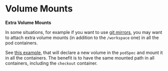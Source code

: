 # Volume Mounts

**Extra Volume Mounts**

In some situations, for example if you want to use [git mirrors](https://buildkite.com/docs/agent/v3#promoted-experiments-git-mirrors), you may want to attach extra volume mounts (in addition to the `/workspace` one) in all the pod containers.

See [this example](internal/integration/fixtures/extra-volume-mounts.yaml), that will declare a new volume in the `podSpec` and mount it in all the containers. The benefit is to have the same mounted path in all containers, including the `checkout` container.
